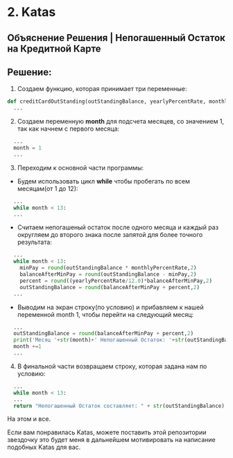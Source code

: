 # 2. Katas

## Объяснение Решения | Непогашенный Остаток на Кредитной Карте

## Решение:

1. Создаем функцию, которая принимает три переменные:
```python
def creditCardOutStanding(outStandingBalance, yearlyPercentRate, monthlyPercentRate):
  ...
```

2. Создаем переменную __month__ для подсчета месяцев, со значением 1, так как начнем с первого месяца:
```python
  ...
  month = 1
  ...
```
3. Переходим к основной части программы:

  - Будем использовать цикл __while__ чтобы пробегать по всем месяцам(от 1 до 12):
  ```python
    ...
    while month < 13:
    ...
  ```

  - Считаем непогашеный остаток после одного месяца и каждый раз  округляем до второго знака после запятой для более точного результата:
  ```python
    ...
    while month < 13:
      minPay = round(outStandingBalance * monthlyPercentRate,2)
      balanceAfterMinPay = round(outStandingBalance - minPay,2)
      percent = round((yearlyPercentRate/12.0)*balanceAfterMinPay,2)
      outStandingBalance = round(balanceAfterMinPay + percent,2)
    ...
  ```

  - Выводим на экран строку(по условию) и прибавляем к нашей переменной month 1, чтобы перейти на следующий месяц:
  ```python
    ...
    outStandingBalance = round(balanceAfterMinPay + percent,2)
    print('Месяц '+str(month)+' Непогашенный Остаток: '+str(outStandingBalance) + ' | Минимальный Платеж в этом месяце: ' + str(minimunPayment))
    month +=1
    ...
  ```

4. В финальной части возвращаем строку, которая задана нам по условию:
```python
  ...
  while month < 13:
  ...
  return "Непогашенный Остаток составляет: " + str(outStandingBalance)
```
На этом и все.

Если вам понравилась Katas, можете поставить этой репозитории звездочку это будет меня в дальнейшем мотивировать на написание подобных Katas для вас.
